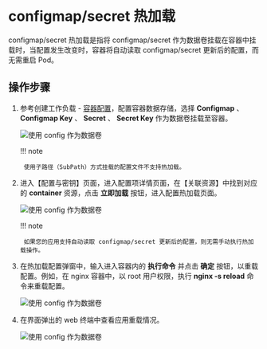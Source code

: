 # configmap/secret 热加载

configmap/secret 热加载是指将 configmap/secret 作为数据卷挂载在容器中挂载时，当配置发生改变时，容器将自动读取 configmap/secret 更新后的配置，而无需重启 Pod。

## 操作步骤

1. 参考创建工作负载 - [容器配置](../workloads/create-deployment.md#_4)，配置容器数据存储，选择 __Configmap__ 、 __Configmap Key__ 、 __Secret__ 、 __Secret Key__ 作为数据卷挂载至容器。

    ![使用 config 作为数据卷](https://docs.daocloud.io/daocloud-docs-images/docs/zh/docs/kpanda/images/user_configmap_to_volume.jpg)

    !!! note

        使用子路径（SubPath）方式挂载的配置文件不支持热加载。

2. 进入【配置与密钥】页面，进入配置项详情页面，在【关联资源】中找到对应的 __container__ 资源，点击 __立即加载__ 按钮，进入配置热加载页面。

    ![使用 config 作为数据卷](https://docs.daocloud.io/daocloud-docs-images/docs/zh/docs/kpanda/images/configmap-hot-loading03.png)

    !!! note

        如果您的应用支持自动读取 configmap/secret 更新后的配置，则无需手动执行热加载操作。

3. 在热加载配置弹窗中，输入进入容器内的 __执行命令__ 并点击 __确定__ 按钮，以重载配置。例如，在 nginx 容器中，以 root 用户权限，执行 __nginx -s reload__ 命令来重载配置。

    ![使用 config 作为数据卷](https://docs.daocloud.io/daocloud-docs-images/docs/zh/docs/kpanda/images/configmap-hot-loading02.png)

4. 在界面弹出的 web 终端中查看应用重载情况。

    ![使用 config 作为数据卷](https://docs.daocloud.io/daocloud-docs-images/docs/zh/docs/kpanda/images/configmap-hot-loading.jpg)


